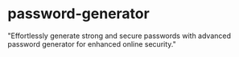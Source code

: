 # password-generator
"Effortlessly generate strong and secure passwords with advanced password generator for enhanced online security."
